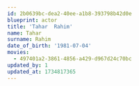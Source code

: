 ```yaml
---
id: 2b0639bc-dea2-40ee-a1b8-393798b42d0e
blueprint: actor
title: 'Tahar  Rahim'
name: Tahar
surname: Rahim
date_of_birth: '1981-07-04'
movies:
  - 497401a2-3861-4856-a429-d967d24c70bc
updated_by: 1
updated_at: 1734817365
---
```


